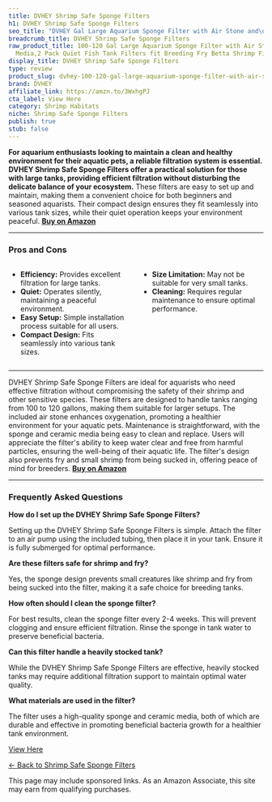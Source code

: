 ```yaml
---
title: DVHEY Shrimp Safe Sponge Filters
h1: DVHEY Shrimp Safe Sponge Filters
seo_title: "DVHEY Gal Large Aquarium Sponge Filter with Air Stone and\u2026"
breadcrumb_title: DVHEY Shrimp Safe Sponge Filters
raw_product_title: 100-120 Gal Large Aquarium Sponge Filter with Air Stone and Ceramic
  Media,2 Pack Quiet Fish Tank Filters fit Breeding Fry Betta Shrimp Fish Tank
display_title: DVHEY Shrimp Safe Sponge Filters
type: review
product_slug: dvhey-100-120-gal-large-aquarium-sponge-filter-with-air-stone-and-ceram-a61a71b5
brand: DVHEY
affiliate_link: https://amzn.to/3WxhgPJ
cta_label: View Here
category: Shrimp Habitats
niche: Shrimp Safe Sponge Filters
publish: true
stub: false
---
```


<div id="intro" class="full-width">
  <p><strong>For aquarium enthusiasts looking to maintain a clean and healthy environment for their aquatic pets, a reliable filtration system is essential. DVHEY Shrimp Safe Sponge Filters offer a practical solution for those with large tanks, providing efficient filtration without disturbing the delicate balance of your ecosystem.</strong> These filters are easy to set up and maintain, making them a convenient choice for both beginners and seasoned aquarists. Their compact design ensures they fit seamlessly into various tank sizes, while their quiet operation keeps your environment peaceful. <a href="https://amzn.to/3WxhgPJ" rel="nofollow sponsored noopener" target="_blank"><strong>Buy on Amazon</strong></a></p>
</div>

<hr />
<h3 id="pros-cons">Pros and Cons</h3>
<div class="pc-grid" style="display:grid;grid-template-columns:1fr 1fr;gap:16px;">
  <ul>
    <li><strong>Efficiency:</strong> Provides excellent filtration for large tanks.</li>
    <li><strong>Quiet:</strong> Operates silently, maintaining a peaceful environment.</li>
    <li><strong>Easy Setup:</strong> Simple installation process suitable for all users.</li>
    <li><strong>Compact Design:</strong> Fits seamlessly into various tank sizes.</li>
  </ul>
  <ul>
    <li><strong>Size Limitation:</strong> May not be suitable for very small tanks.</li>
    <li><strong>Cleaning:</strong> Requires regular maintenance to ensure optimal performance.</li>
  </ul>
</div>
<hr />

<div class="full-width">
  <p>DVHEY Shrimp Safe Sponge Filters are ideal for aquarists who need effective filtration without compromising the safety of their shrimp and other sensitive species. These filters are designed to handle tanks ranging from 100 to 120 gallons, making them suitable for larger setups. The included air stone enhances oxygenation, promoting a healthier environment for your aquatic pets. Maintenance is straightforward, with the sponge and ceramic media being easy to clean and replace. Users will appreciate the filter's ability to keep water clear and free from harmful particles, ensuring the well-being of their aquatic life. The filter's design also prevents fry and small shrimp from being sucked in, offering peace of mind for breeders. <a href="https://amzn.to/3WxhgPJ" rel="nofollow sponsored noopener" target="_blank"><strong>Buy on Amazon</strong></a></p>
</div>

<hr />
<h3 id="faqs">Frequently Asked Questions</h3>

<p><strong>How do I set up the DVHEY Shrimp Safe Sponge Filters?</strong></p>
<p>Setting up the DVHEY Shrimp Safe Sponge Filters is simple. Attach the filter to an air pump using the included tubing, then place it in your tank. Ensure it is fully submerged for optimal performance.</p>

<p><strong>Are these filters safe for shrimp and fry?</strong></p>
<p>Yes, the sponge design prevents small creatures like shrimp and fry from being sucked into the filter, making it a safe choice for breeding tanks.</p>

<p><strong>How often should I clean the sponge filter?</strong></p>
<p>For best results, clean the sponge filter every 2-4 weeks. This will prevent clogging and ensure efficient filtration. Rinse the sponge in tank water to preserve beneficial bacteria.</p>

<p><strong>Can this filter handle a heavily stocked tank?</strong></p>
<p>While the DVHEY Shrimp Safe Sponge Filters are effective, heavily stocked tanks may require additional filtration support to maintain optimal water quality.</p>

<p><strong>What materials are used in the filter?</strong></p>
<p>The filter uses a high-quality sponge and ceramic media, both of which are durable and effective in promoting beneficial bacteria growth for a healthier tank environment.</p>
<p><a class="btn" href="https://amzn.to/3WxhgPJ" target="_blank" rel="nofollow sponsored noopener">View Here</a></p>
<p><a href="/roundups/shrimp-habitats/shrimp-safe-sponge-filters/">← Back to Shrimp Safe Sponge Filters</a></p>
<aside class="disclosure">This page may include sponsored links. As an Amazon Associate, this site may earn from qualifying purchases.</aside>
